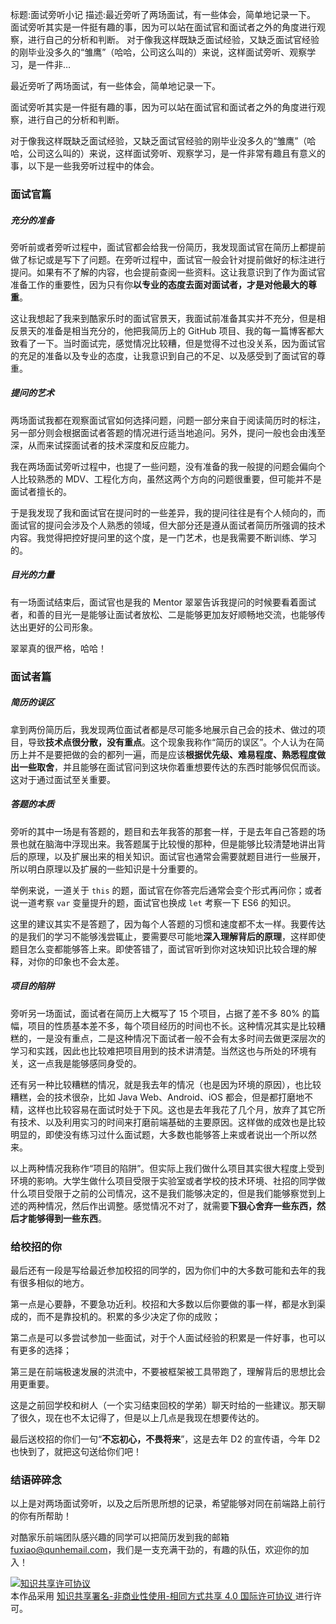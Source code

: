 标题:面试旁听小记
描述:最近旁听了两场面试，有一些体会，简单地记录一下。 面试旁听其实是一件挺有趣的事，因为可以站在面试官和面试者之外的角度进行观察，进行自己的分析和判断。 对于像我这样既缺乏面试经验，又缺乏面试官经验的刚毕业没多久的“雏鹰”（哈哈，公司这么叫的）来说，这样面试旁听、观察学习，是一件非…

<head></head>

<body>
    <section>
        <p>最近旁听了两场面试，有一些体会，简单地记录一下。</p>
        <p>面试旁听其实是一件挺有趣的事，因为可以站在面试官和面试者之外的角度进行观察，进行自己的分析和判断。</p>
        <p>对于像我这样既缺乏面试经验，又缺乏面试官经验的刚毕业没多久的“雏鹰”（哈哈，公司这么叫的）来说，这样面试旁听、观察学习，是一件非常有趣且有意义的事，以下是一些我旁听过程中的体会。</p>
        <h3 id="">面试官篇</h3>
        <h5 id="">充分的准备</h5>
        <p>旁听前或者旁听过程中，面试官都会给我一份简历，我发现面试官在简历上都提前做了标记或是写下了问题。在旁听过程中，面试官一般会针对提前做好的标注进行提问。如果有不了解的内容，也会提前查阅一些资料。这让我意识到了作为面试官准备工作的重要性，因为只有你<strong>以专业的态度去面对面试者，才是对他最大的尊重</strong>。</p>
        <p>这让我想起了我来到酷家乐时的面试官景天，我面试前准备其实并不充分，但是相反景天的准备是相当充分的，他把我简历上的 GitHub 项目、我的每一篇博客都大致看了一下。当时面试完，感觉情况比较糟，但是觉得不过也没关系，因为面试官的充足的准备以及专业的态度，让我意识到自己的不足、以及感受到了面试官的尊重。</p>
        <h5 id="">提问的艺术</h5>
        <p>两场面试我都在观察面试官如何选择问题，问题一部分来自于阅读简历时的标注，另一部分则会根据面试者答题的情况进行适当地追问。另外，提问一般也会由浅至深，从而来试探面试者的技术深度和反应能力。</p>
        <p>我在两场面试旁听过程中，也提了一些问题，没有准备的我一般提的问题会偏向个人比较熟悉的 MDV、工程化方向，虽然这两个方向的问题很重要，但可能并不是面试者擅长的。</p>
        <p>于是我发现了我和面试官在提问时的一些差异，我的提问往往是有个人倾向的，而面试官的提问会涉及个人熟悉的领域，但大部分还是遵从面试者简历所强调的技术内容。我觉得把控好提问里的这个度，是一门艺术，也是我需要不断训练、学习的。</p>
        <h5 id="">目光的力量</h5>
        <p>有一场面试结束后，面试官也是我的 Mentor 翠翠告诉我提问的时候要看着面试者，和善的目光一是能够让面试者放松、二是能够更加友好顺畅地交流，也能够传达出更好的公司形象。</p>
        <p>翠翠真的很严格，哈哈！</p>
        <h3 id="">面试者篇</h3>
        <h5 id="">简历的误区</h5>
        <p>拿到两份简历后，我发现两位面试者都是尽可能多地展示自己会的技术、做过的项目，导致<strong>技术点很分散，没有重点</strong>。这个现象我称作“简历的误区”。个人认为在简历上并不是要把做的会的都列一遍，而是应该<strong>根据优先级、难易程度、熟悉程度做出一些取舍</strong>，并且能够在面试官问到这块你着重想要传达的东西时能够侃侃而谈。这对于通过面试至关重要。</p>
        <h5 id="">答题的本质</h5>
        <p>旁听的其中一场是有答题的，题目和去年我答的那套一样，于是去年自己答题的场景也就在脑海中浮现出来。我答题属于比较慢的那种，但是能够比较清楚地讲出背后的原理，以及扩展出来的相关知识。面试官也通常会需要就题目进行一些展开，所以明白原理以及扩展的一些知识是十分重要的。</p>
        <p>举例来说，一道关于 <code>this</code> 的题，面试官在你答完后通常会变个形式再问你；或者说一道考察 <code>var</code> 变量提升的题，面试官也换成 <code>let</code> 考察一下 ES6 的知识。</p>
        <p>这里的建议其实不是答题了，因为每个人答题的习惯和速度都不太一样。我要传达的是我们的学习不能够浅尝辄止，要需要尽可能地<strong>深入理解背后的原理</strong>，这样即使题目怎么变都能够答上来。即使答错了，面试官听到你对这块知识比较合理的解释，对你的印象也不会太差。</p>
        <h5 id="">项目的陷阱</h5>
        <p>旁听另一场面试，面试者在简历上大概写了 15 个项目，占据了差不多 80% 的篇幅，项目的性质基本差不多，每个项目经历的时间也不长。这种情况其实是比较糟糕的，一是没有重点，二是这种情况下面试者一般不会有太多时间去做更深层次的学习和实践，因此也比较难把项目用到的技术讲清楚。当然这也与所处的环境有关，这一点我是能够感同身受的。</p>
        <p>还有另一种比较糟糕的情况，就是我去年的情况（也是因为环境的原因），也比较糟糕，会的技术很杂，比如 Java Web、Android、iOS 都会，但是都打磨地不精，这样也比较容易在面试时处于下风。这也是去年我花了几个月，放弃了其它所有技术、以及利用实习的时间来打磨前端基础的主要原因。这样做的成效也是比较明显的，即使没有练习过什么面试题，大多数也能够答上来或者说出一个所以然来。</p>
        <p>以上两种情况我称作“项目的陷阱”。但实际上我们做什么项目其实很大程度上受到环境的影响。大学生做什么项目受限于实验室或者学校的技术环境、社招的同学做什么项目受限于之前的公司情况，这不是我们能够决定的，但是我们能够察觉到上述的两种情况，然后作出调整。感觉情况不对了，就需要<strong>下狠心舍弃一些东西，然后才能够得到一些东西</strong>。</p>
        <h3 id="">给校招的你</h3>
        <p>最后还有一段是写给最近参加校招的同学的，因为你们中的大多数可能和去年的我有很多相似的地方。</p>
        <p>第一点是心要静，不要急功近利。校招和大多数以后你要做的事一样，都是水到渠成的，而不是靠投机的。积累的多少决定了你的成败；</p>
        <p>第二点是可以多尝试参加一些面试，对于个人面试经验的积累是一件好事，也可以有更多的选择；</p>
        <p>第三是在前端极速发展的洪流中，不要被框架被工具带跑了，理解背后的思想比会用更重要。</p>
        <p>这是之前回学校和树人（一个实习结束回校的学弟）聊天时给的一些建议。那天聊了很久，现在也不太记得了，但是以上几点是我现在想要传达的。</p>
        <p>最后送校招的你们一句“<strong>不忘初心，不畏将来</strong>”，这是去年 D2 的宣传语，今年 D2 也快到了，就把这句送给你们吧！</p>
        <h3 id="">结语碎碎念</h3>
        <p>以上是对两场面试旁听，以及之后所思所想的记录，希望能够对同在前端路上前行的你有所帮助！</p>
        <p>对酷家乐前端团队感兴趣的同学可以把简历发到我的邮箱 <a href="https://webfe.kujiale.com/mian-shi-pang-ting-xiao-ji/mailto:fuxiao@qunhemail.com">fuxiao@qunhemail.com</a>，我们是一支充满干劲的，有趣的队伍，欢迎你的加入！</p> <a href="http://creativecommons.org/licenses/by-nc-sa/4.0/">
                    <img alt="知识共享许可协议" src="https://p1-jj.byteimg.com/tos-cn-i-t2oaga2asx/gold-user-assets/2017/11/22/15fe36968046d70d~tplv-t2oaga2asx-image.image">
                    </a><br>本作品采用 <a href="http://creativecommons.org/licenses/by-nc-sa/4.0/">知识共享署名-非商业性使用-相同方式共享 4.0 国际许可协议
               </a>进行许可。 </section>
</body>